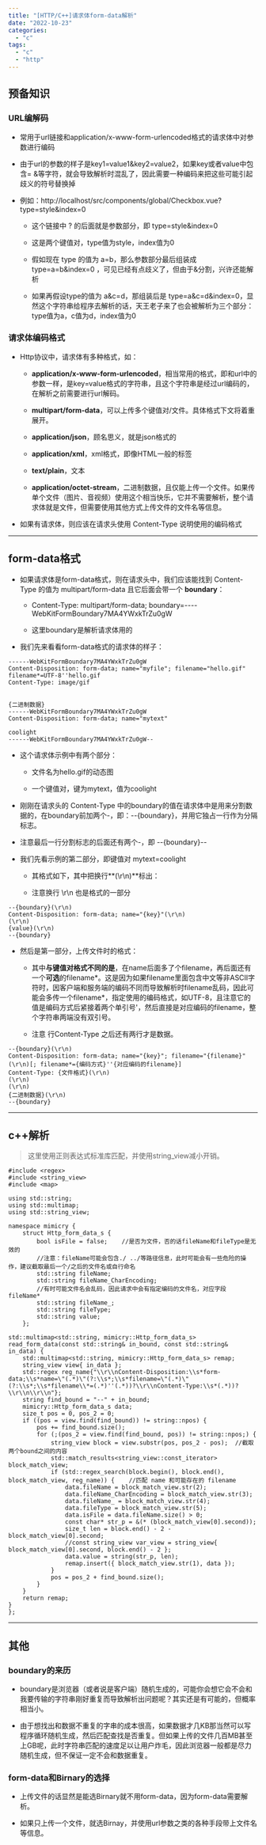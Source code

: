 ```yaml
---
title: "[HTTP/C++]请求体form-data解析"
date: "2022-10-23"
categories: 
  - "c"
tags: 
  - "c"
  - "http"
---
```


## 预备知识

### URL编解码

- 常用于url链接和application/x-www-form-urlencoded格式的请求体中对参数进行编码

- 由于url的参数的样子是key1=value1&key2=value2，如果key或者value中包含= &等字符，就会导致解析时混乱了，因此需要一种编码来把这些可能引起歧义的符号替换掉

- 例如：http://localhost/src/components/global/Checkbox.vue?type=style&index=0
    
    - 这个链接中 ? 的后面就是参数部分，即 type=style&index=0
    
    - 这是两个键值对，type值为style，index值为0
    
    - 假如现在 type 的值为 a=b，那么参数部分最后组装成 type=a=b&index=0 ，可见已经有点歧义了，但由于&分割，兴许还能解析
    
    - 如果再假设type的值为 a&c=d，那组装后是 type=a&c=d&index=0，显然这个字符串给程序去解析的话，天王老子来了也会被解析为三个部分：type值为a，c值为d，index值为0

### 请求体编码格式

- Http协议中，请求体有多种格式，如：
    - **application/x-www-form-urlencoded**，相当常用的格式，即和url中的参数一样，是key=value格式的字符串，且这个字符串是经过url编码的，在解析之前需要进行url解码。
    
    - **multipart/form-data**，可以上传多个键值对/文件。具体格式下文将着重展开。
    
    - **application/json**，顾名思义，就是json格式的
    
    - **application/xml**，xml格式，即像HTML一般的标签
    
    - **text/plain**，文本
    
    - **application/octet-stream**，二进制数据，且仅能上传一个文件。如果传单个文件（图片、音视频）使用这个相当快乐，它并不需要解析，整个请求体就是文件，但需要使用其他方式上传文件的文件名等信息。

- 如果有请求体，则应该在请求头使用 Content-Type 说明使用的编码格式

* * *

## form-data格式

- 如果请求体是form-data格式，则在请求头中，我们应该能找到 Content-Type 的值为 multipart/form-data 且它后面会带一个 **boundary**：
    - Content-Type: multipart/form-data; boundary=----WebKitFormBoundary7MA4YWxkTrZu0gW
    
    - 这里boundary是解析请求体用的

- 我们先来看看form-data格式的请求体的样子：

```
------WebKitFormBoundary7MA4YWxkTrZu0gW
Content-Disposition: form-data; name="myfile"; filename="hello.gif" filename*=UTF-8''hello.gif
Content-Type: image/gif


{二进制数据}
------WebKitFormBoundary7MA4YWxkTrZu0gW
Content-Disposition: form-data; name="mytext"

coolight
------WebKitFormBoundary7MA4YWxkTrZu0gW--
```

- 这个请求体示例中有两个部分：
    - 文件名为hello.gif的动态图
    
    - 一个键值对，键为mytext，值为coolight

- 刚刚在请求头的 Content-Type 中的boundary的值在请求体中是用来分割数据的，在boundary前加两个-，即：--{boundary}，并用它独占一行作为分隔标志。

- 注意最后一行分割标志的后面还有两个-，即 --{boundary}--

- 我们先看示例的第二部分，即键值对 mytext=coolight
    - 其格式如下，其中把换行**(\\r\\n)**标出：
    
    - 注意换行 \\r\\n 也是格式的一部分

```
--{boundary}(\r\n)
Content-Disposition: form-data; name="{key}"(\r\n)
(\r\n)
{value}(\r\n)
--{boundary}
```

- 然后是第一部分，上传文件时的格式：
    - 其中**与键值对格式不同的是**，在name后面多了个filename，再后面还有一个**可选**的filename\*。这是因为如果filename里面包含中文等非ASCII字符时，因客户端和服务端的编码不同而导致解析时filename乱码，因此可能会多传一个filename\*，指定使用的编码格式，如UTF-8，且注意它的值是编码方式后紧接着两个单引号'，然后直接是对应编码的filename，整个字符串两端没有双引号。
    
    - 注意 行Content-Type 之后还有两行才是数据。

```
--{boundary}(\r\n)
Content-Disposition: form-data; name="{key}"; filename="{filename}"(\r\n)[; filename*={编码方式}''{对应编码的filename}]
Content-Type: {文件格式}(\r\n)
(\r\n)
(\r\n)
{二进制数据}(\r\n)
--{boundary}
```

* * *

## c++解析

> 这里使用正则表达式标准库匹配，并使用string\_view减小开销。

```
#include <regex>
#include <string_view>
#include <map>

using std::string;
using std::multimap;
using std::string_view;

namespace mimicry {
	struct Http_form_data_s {
		bool isFile = false;	//是否为文件，否的话fileName和fileType是无效的
		//注意：fileName可能会包含./ ../等路径信息，此时可能会有一些危险的操作，建议截取最后一个/之后的文件名或自行命名
		std::string fileName;
		std::string fileName_CharEncoding;
		//有时可能文件名会乱码，因此请求中会有指定编码的文件名，对应字段 fileName*
		std::string fileName_;
		std::string fileType;
		std::string value;
	};

std::multimap<std::string, mimicry::Http_form_data_s>
read_form_data(const std::string& in_bound, const std::string& in_data) {
	std::multimap<std::string, mimicry::Http_form_data_s> remap;
	string_view view{ in_data };
	std::regex reg_name{"\\r\\nContent-Disposition:\\s*form-data;\\s*name=\"(.*)\"(?:\\s*;\\s*filename=\"(.*)\"(?:\\s*;\\s*filename\\*=(.*)''(.*))?\\r\\nContent-Type:\\s*(.*))?\\r\\n\\r\\n"};
	string find_bound = "--" + in_bound;
	mimicry::Http_form_data_s data;
	size_t pos = 0, pos_2 = 0;
	if ((pos = view.find(find_bound)) != string::npos) {
		pos += find_bound.size();
		for (;(pos_2 = view.find(find_bound, pos)) != string::npos;) {
			string_view block = view.substr(pos, pos_2 - pos);	//截取两个bound之间的内容
			std::match_results<string_view::const_iterator> block_match_view;
			if (std::regex_search(block.begin(), block.end(), block_match_view, reg_name)) {	//匹配 name 和可能存在的 filename
				data.fileName = block_match_view.str(2);
				data.fileName_CharEncoding = block_match_view.str(3);
				data.fileName_ = block_match_view.str(4);
				data.fileType = block_match_view.str(5);
				data.isFile = data.fileName.size() > 0;
				const char* str_p = &(* (block_match_view[0].second));
				size_t len = block.end() - 2 - block_match_view[0].second;
				//const string_view var_view = string_view{ block_match_view[0].second, block.end() - 2 };
				data.value = string(str_p, len);
				remap.insert({ block_match_view.str(1), data });
			}
			pos = pos_2 + find_bound.size();
		}
	}
	return remap;
}
};
```

* * *

## 其他

### boundary的来历

- boundary是浏览器（或者说是客户端）随机生成的，可能你会想它会不会和我要传输的字符串刚好重复而导致解析出问题呢？其实还是有可能的，但概率相当小。

- 由于想找出和数据不重复的字串的成本很高，如果数据才几KB那当然可以写程序循环随机生成，然后匹配查找是否重复。但如果上传的文件几百MB甚至上GB呢，此时字符串匹配的速度足以让用户炸毛，因此浏览器一般都是尽力随机生成，但不保证一定不会和数据重复。

### form-data和Birnary的选择

- 上传文件的话显然是能选Birnary就不用form-data，因为form-data需要解析。

- 如果只上传一个文件，就选Birnay，并使用url参数之类的各种手段带上文件名等信息。
